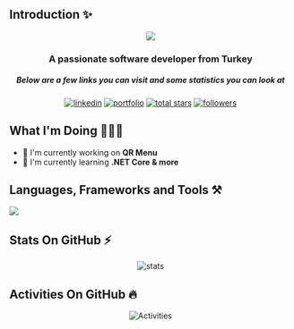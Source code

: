 ## Introduction ✨

<p align="center">
  <img
    src="https://readme-typing-svg.herokuapp.com?font=Fira+Code&size=28&duration=4000&pause=1000&center=true&vCenter=true&random=false&width=435&lines=Hi+there+%F0%9F%91%8B;I'm+Serdar!" />
</p>

<h3 align="center">A passionate software developer from Turkey</h3>
<h5 align="center">Below are a few links you can visit and some statistics you can look at</h5>

<p align="center">
  <a href="#" target="_blank">
    <img alt="linkedin" title="LinkedIn"
      src="https://img.shields.io/badge/LinkedIn-0077B5?style=for-the-badge&logo=linkedin&logoColor=white" /></a>
  <a href="#" target="_blank">
    <img alt="portfolio" title="Portfolio"
      src="https://img.shields.io/badge/Portfolio-FF5722?style=for-the-badge&logo=todoist&logoColor=white" /></a>
  <a href="https://github.com/serdar-c?tab=repositories&sort=stargazers" target="_blank">
    <img alt="total stars" title="Total stars on GitHub"
      src="https://custom-icon-badges.demolab.com/github/stars/serdar-c?color=B8B92B&style=for-the-badge&labelColor=959532&logo=star" /></a>
  <a href="https://github.com/serdar-c" target="_blank"><img alt="followers" title="Follow me on Github"
      src="https://img.shields.io/github/followers/serdar-c?color=236ad3&style=for-the-badge&logo=github&label=Follow" /></a>
</p>

## What I'm Doing 👨🏽‍💻

- 🔭 I'm currently working on **QR Menu**
- 🌱 I'm currently learning **.NET Core & more**

## Languages, Frameworks and Tools ⚒️

<p align="left"><img src="https://skillicons.dev/icons?i=html,css,js,angular,react,dotnet,nodejs"></p>

## Stats On GitHub ⚡

<p align="center">
  <img alt="stats" title="Stats"
    src="https://github-readme-stats.vercel.app/api?username=serdar-c&hide_border=true&show_icons=true&count_private=true&theme=gruvbox&bg_color=151515">
</p>

## Activities On GitHub 🔥

<p align="center">
  <img title="activities" alt="Activities"
    src="https://github-readme-streak-stats.herokuapp.com/?user=serdar-c&theme=dark&hide_border=true&stroke=f53b3b" />
</p>

